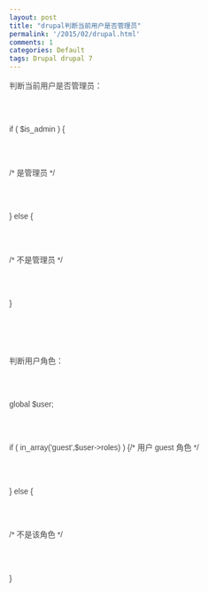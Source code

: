 ```yaml
---
layout: post
title: "drupal判断当前用户是否管理员"
permalink: '/2015/02/drupal.html'
comments: 1
categories: Default
tags: Drupal drupal 7
---
```

<span style="background-color: white; color: #444444; font-family: Tahoma, Arial; font-size: 14px; line-height: 25.2000007629395px;">判断当前用户是否管理员：</span>

<br style="background-color: white; color: #444444; font-family: Tahoma, Arial; font-size: 14px; line-height: 25.2000007629395px;"/>

<span style="background-color: white; color: #444444; font-family: Tahoma, Arial; font-size: 14px; line-height: 25.2000007629395px;">if ( $is\_admin ) {</span>

<br style="background-color: white; color: #444444; font-family: Tahoma, Arial; font-size: 14px; line-height: 25.2000007629395px;"/>

<span style="background-color: white; color: #444444; font-family: Tahoma, Arial; font-size: 14px; line-height: 25.2000007629395px;">/\* 是管理员 \*/</span>

<br style="background-color: white; color: #444444; font-family: Tahoma, Arial; font-size: 14px; line-height: 25.2000007629395px;"/>

<span style="background-color: white; color: #444444; font-family: Tahoma, Arial; font-size: 14px; line-height: 25.2000007629395px;">} else {</span>

<br style="background-color: white; color: #444444; font-family: Tahoma, Arial; font-size: 14px; line-height: 25.2000007629395px;"/>

<span style="background-color: white; color: #444444; font-family: Tahoma, Arial; font-size: 14px; line-height: 25.2000007629395px;">/\* 不是管理员 \*/</span>

<br style="background-color: white; color: #444444; font-family: Tahoma, Arial; font-size: 14px; line-height: 25.2000007629395px;"/>

<span style="background-color: white; color: #444444; font-family: Tahoma, Arial; font-size: 14px; line-height: 25.2000007629395px;">}</span>

<br style="background-color: white; color: #444444; font-family: Tahoma, Arial; font-size: 14px; line-height: 25.2000007629395px;"/>

<br style="background-color: white; color: #444444; font-family: Tahoma, Arial; font-size: 14px; line-height: 25.2000007629395px;"/>

<span style="background-color: white; color: #444444; font-family: Tahoma, Arial; font-size: 14px; line-height: 25.2000007629395px;">判断用户角色：</span>

<br style="background-color: white; color: #444444; font-family: Tahoma, Arial; font-size: 14px; line-height: 25.2000007629395px;"/>

<span style="background-color: white; color: #444444; font-family: Tahoma, Arial; font-size: 14px; line-height: 25.2000007629395px;">global $user;</span>

<br style="background-color: white; color: #444444; font-family: Tahoma, Arial; font-size: 14px; line-height: 25.2000007629395px;"/>

<span style="background-color: white; color: #444444; font-family: Tahoma, Arial; font-size: 14px; line-height: 25.2000007629395px;">if ( in\_array('guest',$user-&gt;roles) ) {/\* 用户 guest 角色 \*/</span>

<br style="background-color: white; color: #444444; font-family: Tahoma, Arial; font-size: 14px; line-height: 25.2000007629395px;"/>

<span style="background-color: white; color: #444444; font-family: Tahoma, Arial; font-size: 14px; line-height: 25.2000007629395px;">} else {</span>

<br style="background-color: white; color: #444444; font-family: Tahoma, Arial; font-size: 14px; line-height: 25.2000007629395px;"/>

<span style="background-color: white; color: #444444; font-family: Tahoma, Arial; font-size: 14px; line-height: 25.2000007629395px;">/\* 不是该角色 \*/</span>

<br style="background-color: white; color: #444444; font-family: Tahoma, Arial; font-size: 14px; line-height: 25.2000007629395px;"/>

<span style="background-color: white; color: #444444; font-family: Tahoma, Arial; font-size: 14px; line-height: 25.2000007629395px;">}</span>